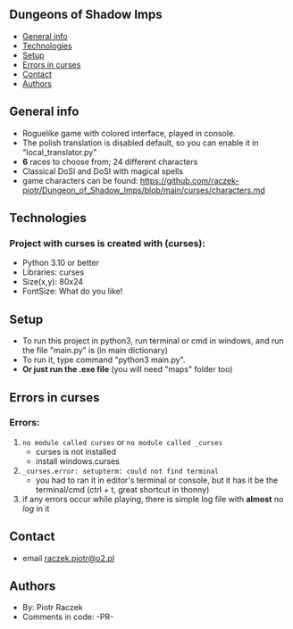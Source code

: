 ## Dungeons of Shadow Imps
* [General info](#general-info)
* [Technologies](#technologies)
* [Setup](#setup)
* [Errors in curses](#errors-in-curses)
* [Contact](#contact)
* [Authors](#authors)

## General info
* Roguelike game with colored interface, played in console.
* The polish translation is disabled default, so you can enable it in "local_translator.py"
* **6** races to choose from; 24 different characters
* Classical DoSI and DoSI with magical spells
* game characters can be found: https://github.com/raczek-piotr/Dungeon_of_Shadow_Imps/blob/main/curses/characters.md
	
## Technologies
### Project with curses is created with (curses):
* Python 3.10 or better
* Libraries: curses
* Size(x,y): 80x24
* FontSize: What do you like!
	
## Setup
* To run this project in python3, run terminal or cmd in windows, and run the file "main.py" is (in main dictionary)
* To run it, type command "python3 main.py".
* **Or just run the .exe file** (you will need "maps" folder too)
	
## Errors in curses
### Errors:
  1. `no module called curses` or `no module called _curses`
      *  curses is not installed
      *  install windows.curses
  2. `_curses.error: setupterm: could not find terminal`
      *  you had to ran it in editor's terminal or console, but it has it be the terminal/cmd (ctrl + t, great shortcut in thonny)
  3. if any errors occur while playing, there is simple log file with **almost** no *log* in it

## Contact
* email raczek.piotr@o2.pl

## Authors
* By: Piotr Raczek
* Comments in code: -PR-
